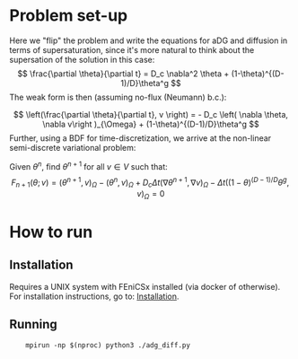# Problem set-up

Here we "flip" the problem and write the equations for aDG and diffusion in terms of supersaturation, since it's more natural to think about the supersation of the solution in this case:
$$
    \frac{\partial \theta}{\partial t} = D_c \nabla^2 \theta + (1-\theta)^{(D-1)/D}\theta^g
$$
The weak form is then (assuming no-flux (Neumann) b.c.):

$$
    \left(\frac{\partial \theta}{\partial t}, v \right) = - D_c \left( \nabla \theta, \nabla v\right )_{\Omega} +  (1-\theta)^{(D-1)/D}\theta^g 
$$
Further, using a BDF for time-discretization, we arrive at the non-linear semi-discrete variational problem:

Given $\theta^{n}$, find $\theta^{n+1}$ for all $v \in V$ such that:
$$
    F_{n+1}(\theta; v) = (\theta^{n+1}, v)_{\Omega} - (\theta^{n}, v)_{\Omega} + D_c \Delta t \left( \nabla \theta^{n+1}, \nabla v\right )_{\Omega} - \Delta t \left( (1-\theta)^{(D-1)/D}\theta^g, v  \right)_{\Omega} = 0
$$

# How to run

## Installation

Requires a UNIX system with FEniCSx installed (via docker of otherwise). For installation instructions, go to: [Installation](https://github.com/FEniCS/dolfinx#installation).

## Running

```shell
    mpirun -np $(nproc) python3 ./adg_diff.py
```
